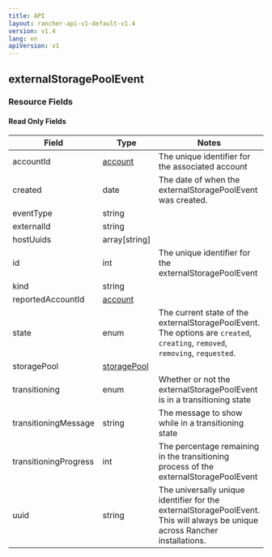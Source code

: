 ```yaml
---
title: API
layout: rancher-api-v1-default-v1.4
version: v1.4
lang: en
apiVersion: v1
---
```


## externalStoragePoolEvent



### Resource Fields


#### Read Only Fields

Field | Type   | Notes
---|---|---
accountId | [account]({{site.baseurl}}/rancher/{{page.version}}/{{page.lang}}/api/{{page.apiVersion}}/api-resources/account/)  | The unique identifier for the associated account
created | date  | The date of when the externalStoragePoolEvent was created.
eventType | string  | 
externalId | string  | 
hostUuids | array[string]  | 
id | int  | The unique identifier for the externalStoragePoolEvent
kind | string  | 
reportedAccountId | [account]({{site.baseurl}}/rancher/{{page.version}}/{{page.lang}}/api/{{page.apiVersion}}/api-resources/account/)  | 
state | enum  | The current state of the externalStoragePoolEvent. The options are `created`, `creating`, `removed`, `removing`, `requested`.
storagePool | [storagePool]({{site.baseurl}}/rancher/{{page.version}}/{{page.lang}}/api/{{page.apiVersion}}/api-resources/storagePool/)  | 
transitioning | enum  | Whether or not the externalStoragePoolEvent is in a transitioning state
transitioningMessage | string  | The message to show while in a transitioning state
transitioningProgress | int  | The percentage remaining in the transitioning process of the externalStoragePoolEvent
uuid | string  | The universally unique identifier for the externalStoragePoolEvent. This will always be unique across Rancher installations.


<br>
